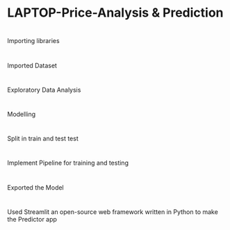 # LAPTOP-Price-Analysis & Prediction
# 
Importing libraries
# 
Imported Dataset
# 
Exploratory Data Analysis
# 
Modelling
# 
Split in train and test test
# 
Implement Pipeline for training and testing
# 
Exported the Model
# 
Used Streamlit an open-source web framework written in Python to make the Predictor app
